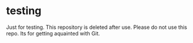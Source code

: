 # testing
Just for testing. This repository is deleted after use.
Please do not use this repo. Its for getting aquainted with Git.

